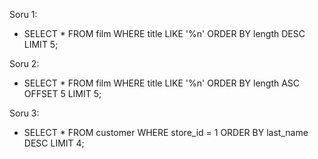 Soru 1:
- SELECT * FROM film WHERE title LIKE '%n' ORDER BY length DESC LIMIT 5;

Soru 2:
- SELECT * FROM film WHERE title LIKE '%n' ORDER BY length ASC OFFSET 5 LIMIT 5;

Soru 3:
- SELECT * FROM customer WHERE store_id = 1 ORDER BY last_name DESC LIMIT 4;
